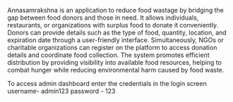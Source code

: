 Annasamrakshna  is an application to reduce food wastage by bridging the gap between food donors and those in need. It allows individuals, restaurants, or organizations with surplus food to donate it conveniently. Donors can provide details such as the type of food, quantity, location, and expiration date through a user-friendly interface. Simultaneously, NGOs or charitable organizations can register on the platform to access donation details and coordinate food collection. The system promotes efficient distribution by providing visibility into available food resources, helping to combat hunger while reducing environmental harm caused by food waste.



To access admin dashboard enter the credentials in the login screen
username- admin123
password - 123

